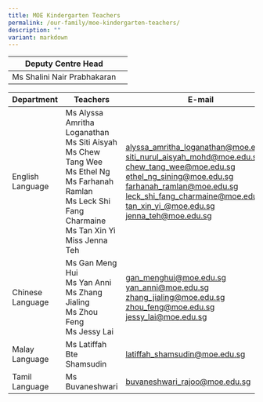 ```yaml
---
title: MOE Kindergarten Teachers
permalink: /our-family/moe-kindergarten-teachers/
description: ""
variant: markdown
---
```

| Deputy Centre Head |  | 
| -------- | -------- | 
Ms Shalini Nair Prabhakaran|

		
| Department | Teachers | E-mail |
| -------- | -------- | -------- |
| English Language |Ms Alyssa Amritha Loganathan<br>Ms Siti Aisyah<br>Ms Chew Tang Wee<br>Ms Ethel Ng<br>Ms Farhanah Ramlan<br>Ms Leck Shi Fang Charmaine<br>Ms Tan Xin Yi<br>Miss Jenna Teh  | alyssa_amritha_loganathan@moe.edu.sg<br>siti_nurul_aisyah_mohd@moe.edu.sg<br>chew_tang_wee@moe.edu.sg<br>ethel_ng_sining@moe.edu.sg<br>farhanah_ramlan@moe.edu.sg<br>leck_shi_fang_charmaine@moe.edu.sg<br>tan_xin_yi_@moe.edu.sg<br>jenna_teh@moe.edu.sg
Chinese Language |  Ms Gan Meng Hui<br>Ms Yan Anni<br>Ms Zhang Jialing<br>Ms Zhou Feng<br>Ms Jessy Lai | gan_menghui@moe.edu.sg<br>yan_anni@moe.edu.sg<br>zhang_jialing@moe.edu.sg<br>zhou_feng@moe.edu.sg<br>jessy_lai@moe.edu.sg
Malay Language | Ms Latiffah Bte Shamsudin<br> | latiffah_shamsudin@moe.edu.sg 
Tamil Language | Ms Buvaneshwari | buvaneshwari_rajoo@moe.edu.sg